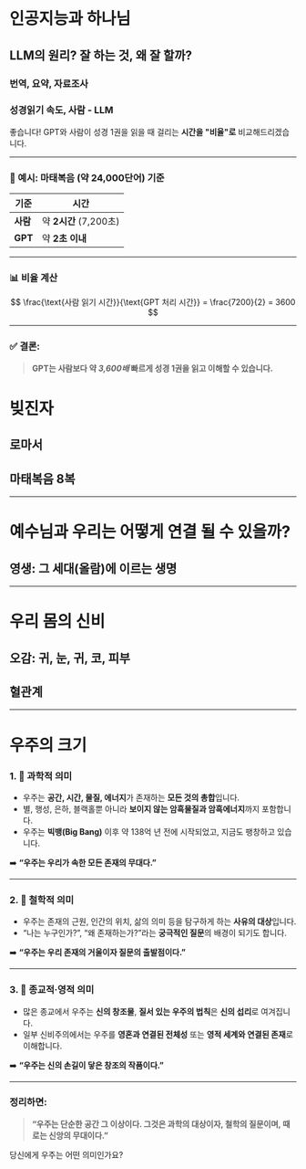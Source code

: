# 인공지능과 하나님
## LLM의 원리? 잘 하는 것, 왜 잘 할까?
### 번역, 요약, 자료조사
### 성경읽기 속도, 사람 - LLM

좋습니다!
GPT와 사람이 성경 1권을 읽을 때 걸리는 **시간을 "비율"로** 비교해드리겠습니다.

---

### 📖 예시: **마태복음 (약 24,000단어)** 기준

| 기준      | 시간                 |
| ------- | ------------------ |
| **사람**  | 약 **2시간** (7,200초) |
| **GPT** | 약 **2초 이내**        |

---

### 📊 비율 계산

$$
\frac{\text{사람 읽기 시간}}{\text{GPT 처리 시간}} = \frac{7200}{2} = 3600
$$

---

### ✅ 결론:

> **GPT는 사람보다 약 *3,600배* 빠르게 성경 1권을 읽고 이해할 수 있습니다.**


# 빚진자 
## 로마서
## 마태복음 8복
---
# 예수님과 우리는 어떻게 연결 될 수 있을까?
## 영생: 그 세대(올람)에 이르는 생명
---
# 우리 몸의 신비
## 오감: 귀, 눈, 귀, 코, 피부
## 혈관계
---
# 우주의 크기

### 1. 🌌 **과학적 의미**

* 우주는 **공간, 시간, 물질, 에너지**가 존재하는 **모든 것의 총합**입니다.
* 별, 행성, 은하, 블랙홀뿐 아니라 **보이지 않는 암흑물질과 암흑에너지**까지 포함합니다.
* 우주는 **빅뱅(Big Bang)** 이후 약 138억 년 전에 시작되었고, 지금도 팽창하고 있습니다.

➡️ **“우주는 우리가 속한 모든 존재의 무대다.”**

---

### 2. 🧠 **철학적 의미**

* 우주는 존재의 근원, 인간의 위치, 삶의 의미 등을 탐구하게 하는 **사유의 대상**입니다.
* “나는 누구인가?”, “왜 존재하는가?”라는 **궁극적인 질문**의 배경이 되기도 합니다.

➡️ **“우주는 우리 존재의 거울이자 질문의 출발점이다.”**

---

### 3. 💫 **종교적·영적 의미**

* 많은 종교에서 우주는 **신의 창조물**, **질서 있는 우주의 법칙**은 **신의 섭리**로 여겨집니다.
* 일부 신비주의에서는 우주를 **영혼과 연결된 전체성** 또는 **영적 세계와 연결된 존재**로 이해합니다.

➡️ **“우주는 신의 손길이 닿은 창조의 작품이다.”**

---

### 정리하면:

> **“우주는 단순한 공간 그 이상이다. 그것은 과학의 대상이자, 철학의 질문이며, 때로는 신앙의 무대이다.”**

당신에게 우주는 어떤 의미인가요?
